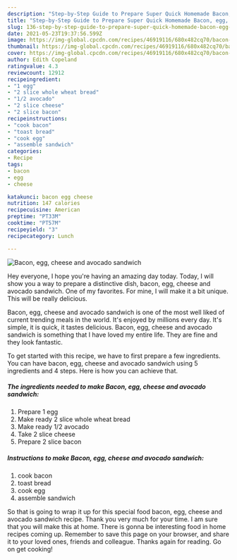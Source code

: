```yaml
---
description: "Step-by-Step Guide to Prepare Super Quick Homemade Bacon, egg, cheese and avocado sandwich"
title: "Step-by-Step Guide to Prepare Super Quick Homemade Bacon, egg, cheese and avocado sandwich"
slug: 136-step-by-step-guide-to-prepare-super-quick-homemade-bacon-egg-cheese-and-avocado-sandwich
date: 2021-05-23T19:37:56.599Z
image: https://img-global.cpcdn.com/recipes/46919116/680x482cq70/bacon-egg-cheese-and-avocado-sandwich-recipe-main-photo.jpg
thumbnail: https://img-global.cpcdn.com/recipes/46919116/680x482cq70/bacon-egg-cheese-and-avocado-sandwich-recipe-main-photo.jpg
cover: https://img-global.cpcdn.com/recipes/46919116/680x482cq70/bacon-egg-cheese-and-avocado-sandwich-recipe-main-photo.jpg
author: Edith Copeland
ratingvalue: 4.3
reviewcount: 12912
recipeingredient:
- "1 egg"
- "2 slice whole wheat bread"
- "1/2 avocado"
- "2 slice cheese"
- "2 slice bacon"
recipeinstructions:
- "cook bacon"
- "toast bread"
- "cook egg"
- "assemble sandwich"
categories:
- Recipe
tags:
- bacon
- egg
- cheese

katakunci: bacon egg cheese 
nutrition: 147 calories
recipecuisine: American
preptime: "PT33M"
cooktime: "PT57M"
recipeyield: "3"
recipecategory: Lunch

---
```



![Bacon, egg, cheese and avocado sandwich](https://img-global.cpcdn.com/recipes/46919116/680x482cq70/bacon-egg-cheese-and-avocado-sandwich-recipe-main-photo.jpg)

Hey everyone, I hope you're having an amazing day today. Today, I will show you a way to prepare a distinctive dish, bacon, egg, cheese and avocado sandwich. One of my favorites. For mine, I will make it a bit unique. This will be really delicious.



Bacon, egg, cheese and avocado sandwich is one of the most well liked of current trending meals in the world. It's enjoyed by millions every day. It's simple, it is quick, it tastes delicious. Bacon, egg, cheese and avocado sandwich is something that I have loved my entire life. They are fine and they look fantastic.


To get started with this recipe, we have to first prepare a few ingredients. You can have bacon, egg, cheese and avocado sandwich using 5 ingredients and 4 steps. Here is how you can achieve that.

<!--inarticleads1-->

##### The ingredients needed to make Bacon, egg, cheese and avocado sandwich:

1. Prepare 1 egg
1. Make ready 2 slice whole wheat bread
1. Make ready 1/2 avocado
1. Take 2 slice cheese
1. Prepare 2 slice bacon




<!--inarticleads2-->

##### Instructions to make Bacon, egg, cheese and avocado sandwich:

1. cook bacon
1. toast bread
1. cook egg
1. assemble sandwich




So that is going to wrap it up for this special food bacon, egg, cheese and avocado sandwich recipe. Thank you very much for your time. I am sure that you will make this at home. There is gonna be interesting food in home recipes coming up. Remember to save this page on your browser, and share it to your loved ones, friends and colleague. Thanks again for reading. Go on get cooking!
